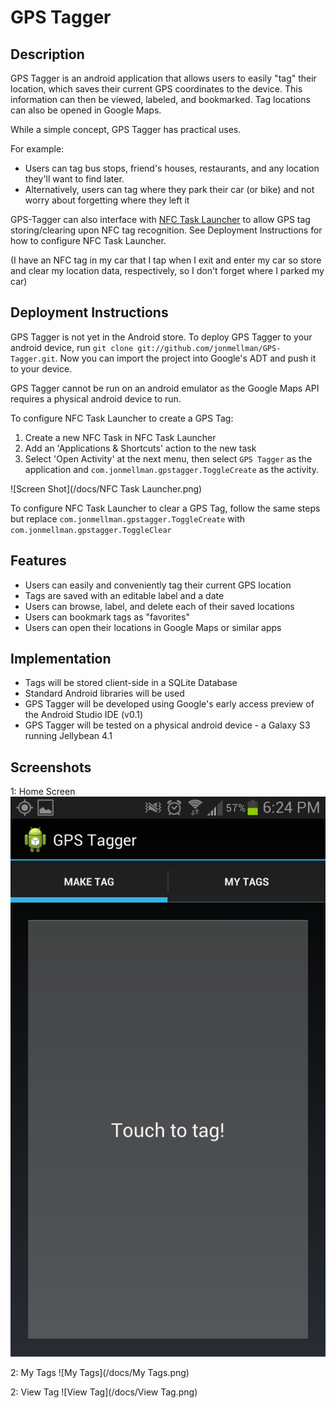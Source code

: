 # GPS Tagger

## Description

GPS Tagger is an android application that allows users to easily "tag" their location, which saves their current GPS coordinates to the device. This information can then be viewed, labeled, and bookmarked. Tag locations can also be opened in Google Maps.

While a simple concept, GPS Tagger has practical uses.

For example:

* Users can tag bus stops, friend's houses, restaurants, and any location they'll want to find later.
* Alternatively, users can tag where they park their car (or bike) and not worry about forgetting where they left it

GPS-Tagger can also interface with [NFC Task Launcher](https://play.google.com/store/apps/details?id=com.jwsoft.nfcactionlauncher&hl=en) to allow GPS tag storing/clearing upon NFC tag recognition. See Deployment Instructions for how to configure NFC Task Launcher.

(I have an NFC tag in my car that I tap when I exit and enter my car so store and clear my location data, respectively, so I don't forget where I parked my car)
## Deployment Instructions

GPS Tagger is not yet in the Android store. To deploy GPS Tagger to your android device, run `git clone git://github.com/jonmellman/GPS-Tagger.git`. Now you can import the project into Google's ADT and push it to your device.

GPS Tagger cannot be run on an android emulator as the Google Maps API requires a physical android device to run.

To configure NFC Task Launcher to create a GPS Tag: 

1. Create a new NFC Task in NFC Task Launcher
2. Add an 'Applications & Shortcuts' action to the new task
3. Select 'Open Activity' at the next menu, then select `GPS Tagger` as the application and `com.jonmellman.gpstagger.ToggleCreate` as the activity.

![Screen Shot](/docs/NFC Task Launcher.png)

To configure NFC Task Launcher to clear a GPS Tag, follow the same steps but replace `com.jonmellman.gpstagger.ToggleCreate` with `com.jonmellman.gpstagger.ToggleClear`



## Features

* Users can easily and conveniently tag their current GPS location
* Tags are saved with an editable label and a date
* Users can browse, label, and delete each of their saved locations
* Users can bookmark tags as "favorites"
* Users can open their locations in Google Maps or similar apps

## Implementation

* Tags will be stored client-side in a SQLite Database
* Standard Android libraries will be used
* GPS Tagger will be developed using Google's early access preview of the Android Studio IDE (v0.1)
* GPS Tagger will be tested on a physical android device - a Galaxy S3 running Jellybean 4.1

## Screenshots

1: Home Screen
![Home](/docs/Home.png)

2: My Tags
![My Tags](/docs/My Tags.png)

2: View Tag
![View Tag](/docs/View Tag.png)
